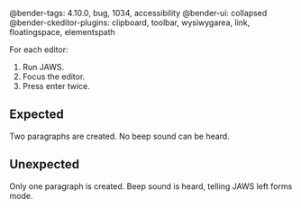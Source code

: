 @bender-tags: 4.10.0, bug, 1034, accessibility
@bender-ui: collapsed
@bender-ckeditor-plugins: clipboard, toolbar, wysiwygarea, link, floatingspace, elementspath

For each editor:

1. Run JAWS.
1. Focus the editor.
1. Press enter twice.

## Expected

Two paragraphs are created. No beep sound can be heard.

## Unexpected

Only one paragraph is created. Beep sound is heard, telling JAWS left forms mode.
